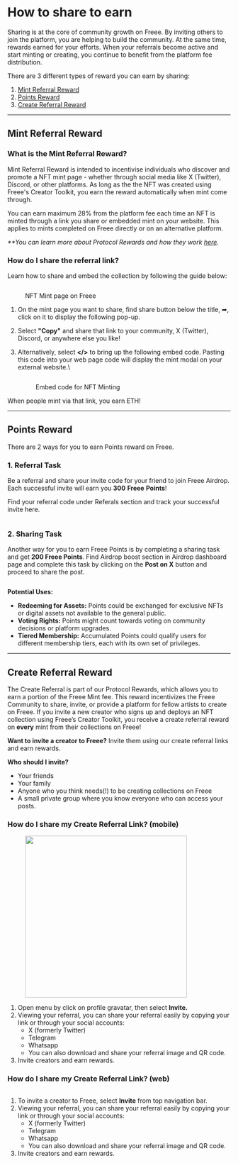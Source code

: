# How to share to earn

Sharing is at the core of community growth on Freee. By inviting others to join the platform, you are helping to build the community. At the same time, rewards earned for your efforts. When your referrals become active and start minting or creating, you continue to benefit from the platform fee distribution.

There are 3 different types of reward you can earn by sharing:

1. [Mint Referral Reward](how-to-share-to-earn.md#mint-referral-reward)
2. [Points Reward](how-to-share-to-earn.md#points-reward)
3. [Create Referral Reward ](how-to-share-to-earn.md#create-referral-reward)

***

## Mint Referral Reward

### What is the Mint Referral Reward?

Mint Referral Reward is intended to incentivise individuals who discover and promote a NFT mint page - whether through social media like X (Twitter), Discord, or other platforms. As long as the the NFT was created using Freee's Creator Toolkit, you earn the reward automatically when mint come through.

You can earn maximum 28% from the platform fee each time an NFT is minted through a link you share or embedded mint on your website. This applies to mints completed on Freee directly or on an alternative platform.

_\*\*You can learn more about Protocol Rewards and how they work_ [_here_](understanding-rewards-on-freee.md)_._

### How do I share the referral link?

Learn how to share and embed the collection by following the guide below:

<figure><img src="../.gitbook/assets/image (8).png" alt=""><figcaption><p>NFT Mint page on Freee</p></figcaption></figure>

1. On the mint page you want to share, find share button below the title, ➦, click on it to display the following pop-up.
2. Select **"Copy"** and share that link to your community, X (Twitter), Discord, or anywhere else you like!
3.  Alternatively, select **\</>** to bring up the following embed code. Pasting this code into your web page code will display the mint modal on your external website.\


    <figure><img src="../.gitbook/assets/Screenshot 2024-10-14 at 15.37.14.png" alt=""><figcaption><p>Embed code for NFT Minting</p></figcaption></figure>

When people mint via that link, you earn ETH!

***

## Points Reward

There are 2 ways for you to earn Points reward on Freee.

### 1. Referral Task

Be a referral and share your invite code for your friend to join Freee Airdrop. Each successful invite will earn you **300** **Freee** **Points**!

Find your referral code under Referals section and track your successful invite here.

<figure><img src="../.gitbook/assets/image (6).png" alt=""><figcaption></figcaption></figure>

### 2. Sharing Task

Another way for you to earn Freee Points is by completing a sharing task and get **200 Freee Points**. Find Airdrop boost section in Airdrop dashboard page and complete this task by clicking on the **Post on X** button and proceed to share the post.

<figure><img src="../.gitbook/assets/image (7).png" alt=""><figcaption></figcaption></figure>

**Potential Uses:**

* **Redeeming for Assets:** Points could be exchanged for exclusive NFTs or digital assets not available to the general public.
* **Voting Rights:** Points might count towards voting on community decisions or platform upgrades.
* **Tiered Membership:** Accumulated Points could qualify users for different membership tiers, each with its own set of privileges.

***

## **Create Referral Reward**

The Create Referral is part of our Protocol Rewards, which allows you to earn a portion of the Freee Mint fee. This reward incentivizes the Freee Community to share, invite, or provide a platform for fellow artists to create on Freee. If you invite a new creator who signs up and deploys an NFT collection using Freee’s Creator Toolkit, you receive a create referral reward on **every** mint from their collections on Freee!

**Want to invite a creator to Freee?** Invite them using our create referral links and earn rewards.

**Who should I invite?**

* Your friends
* Your family
* Anyone who you think needs(!) to be creating collections on Freee
* A small private group where you know everyone who can access your posts.

### **How do I share my Create Referral Link? (mobile)**

<figure><img src="../.gitbook/assets/image.png" alt="" width="365"><figcaption></figcaption></figure>

1. Open menu by click on profile gravatar,  then select **Invite.**
2. Viewing your referral, you can share your referral easily by copying your link or through your social accounts:
   * X (formerly Twitter)
   * Telegram
   * Whatsapp
   * You can also download and share your referral image and QR code.
3. Invite creators and earn rewards.

### **How do I share my Create Referral Link? (web)**

&#x20;   &#x20;

<figure><img src="../.gitbook/assets/image (1).png" alt=""><figcaption></figcaption></figure>

1. To invite a creator to Freee, select **Invite** from top navigation bar.
2. Viewing your referral, you can share your referral easily by copying your link or through your social accounts:
   * X (formerly Twitter)
   * Telegram
   * Whatsapp
   * You can also download and share your referral image and QR code.
3. Invite creators and earn rewards.
